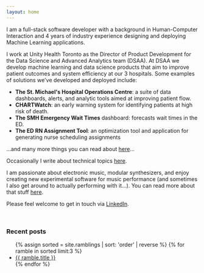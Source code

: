 ```yaml
---
layout: home
---
```


I am a full-stack software developer with a background in Human-Computer Interaction and 4 years of industry experience designing and deploying Machine Learning applications.

I work at Unity Health Toronto as the Director of Product Development for the Data Science and Advanced Analytics team (DSAA). At DSAA we develop machine learning and data science products that aim to improve patient outcomes and system efficiency at our 3 hospitals. Some examples of solutions we've developed and deployed include:
- **The St. Michael's Hospital Operations Centre**: a suite of data dashboards, alerts, and analytic tools aimed at improving patient flow.
- **CHARTWatch**: an early warning system for identifying patients at high risk of death.
- **The SMH Emergency Wait Times** dashboard: forecasts wait times in the ED.
- **The ED RN Assignment Tool**: an optimization tool and application for generating nurse scheduling assignments

...and many more things you can read about [here](https://lks-chart.github.io/blog/)...

Occasionally I write about technical topics [here](projects).

I am passionate about electronic music, modular synthesizers, and enjoy creating new experimental software for music performance (and sometimes I also get around to actually performing with it...). You can read more about that stuff [here](music). 

Please feel welcome to get in touch via [LinkedIn](https://www.linkedin.com/in/jamie-beverley-2a221695/).


<br/>

<h3>Recent posts</h3>
<ul>
  {% assign sorted = site.ramblings | sort: 'order' | reverse  %}
  {% for ramble in sorted limit:3 %}
    <li>
      <a href="{{  ramble.url | relative_url  }}">{{ ramble.title }}</a>
    </li>
  {% endfor %}
</ul>